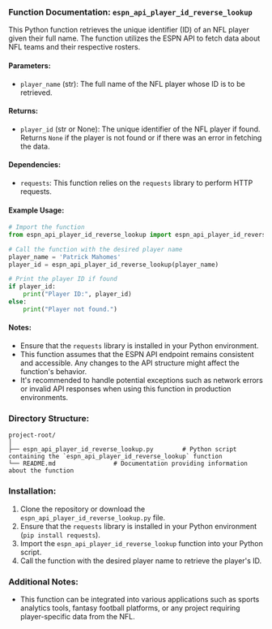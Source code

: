 ### Function Documentation: `espn_api_player_id_reverse_lookup`

This Python function retrieves the unique identifier (ID) of an NFL player given their full name. The function utilizes the ESPN API to fetch data about NFL teams and their respective rosters.

#### Parameters:

- `player_name` (str): The full name of the NFL player whose ID is to be retrieved.

#### Returns:

- `player_id` (str or None): The unique identifier of the NFL player if found. Returns `None` if the player is not found or if there was an error in fetching the data.

#### Dependencies:

- `requests`: This function relies on the `requests` library to perform HTTP requests.

#### Example Usage:

```python
# Import the function
from espn_api_player_id_reverse_lookup import espn_api_player_id_reverse_lookup

# Call the function with the desired player name
player_name = 'Patrick Mahomes'
player_id = espn_api_player_id_reverse_lookup(player_name)

# Print the player ID if found
if player_id:
    print("Player ID:", player_id)
else:
    print("Player not found.")
```

#### Notes:

- Ensure that the `requests` library is installed in your Python environment.
- This function assumes that the ESPN API endpoint remains consistent and accessible. Any changes to the API structure might affect the function's behavior.
- It's recommended to handle potential exceptions such as network errors or invalid API responses when using this function in production environments.

### Directory Structure:

```
project-root/
│
├── espn_api_player_id_reverse_lookup.py        # Python script containing the `espn_api_player_id_reverse_lookup` function
└── README.md                # Documentation providing information about the function
```

### Installation:

1. Clone the repository or download the `espn_api_player_id_reverse_lookup.py` file.
2. Ensure that the `requests` library is installed in your Python environment (`pip install requests`).
3. Import the `espn_api_player_id_reverse_lookup` function into your Python script.
4. Call the function with the desired player name to retrieve the player's ID.

### Additional Notes:

- This function can be integrated into various applications such as sports analytics tools, fantasy football platforms, or any project requiring player-specific data from the NFL.
